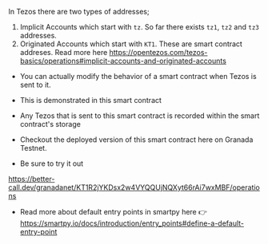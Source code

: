 In Tezos there are two types of addresses;

1. Implicit Accounts which start with `tz`. So far there exists `tz1`, `tz2` and `tz3` addresses.
2. Originated Accounts which start with `KT1`. These are smart contract addreses.
Read more here https://opentezos.com/tezos-basics/operations#implicit-accounts-and-originated-accounts

- You can actually modify the behavior of a smart contract when Tezos is sent to it.
- This is demonstrated in this smart contract
- Any Tezos that is sent to this smart contract is recorded within the smart contract's storage

- Checkout the deployed version of this smart contract here on Granada Testnet.
- Be sure to try it out

https://better-call.dev/granadanet/KT1R2jYKDsx2w4VYQQUjNQXyt66rAi7wxMBF/operations


- Read more about default entry points in smartpy here 👉 https://smartpy.io/docs/introduction/entry_points#define-a-default-entry-point